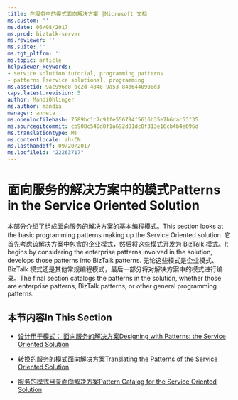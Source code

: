 ```yaml
---
title: 在服务中的模式面向解决方案 |Microsoft 文档
ms.custom: ''
ms.date: 06/08/2017
ms.prod: biztalk-server
ms.reviewer: ''
ms.suite: ''
ms.tgt_pltfrm: ''
ms.topic: article
helpviewer_keywords:
- service solution tutorial, programming patterns
- patterns [service solutions], programming
ms.assetid: 9ac996d8-bc2d-4848-9a53-84b6440980d3
caps.latest.revision: 5
author: MandiOhlinger
ms.author: mandia
manager: anneta
ms.openlocfilehash: 7589bc1c7c91fe556794f5616b35e7b6dac53f35
ms.sourcegitcommit: cb908c540d8f1a692d01dc8f313e16cb4b4e696d
ms.translationtype: MT
ms.contentlocale: zh-CN
ms.lasthandoff: 09/20/2017
ms.locfileid: "22263717"
---
```

# <a name="patterns-in-the-service-oriented-solution"></a><span data-ttu-id="855e4-102">面向服务的解决方案中的模式</span><span class="sxs-lookup"><span data-stu-id="855e4-102">Patterns in the Service Oriented Solution</span></span>
<span data-ttu-id="855e4-103">本部分介绍了组成面向服务的解决方案的基本编程模式。</span><span class="sxs-lookup"><span data-stu-id="855e4-103">This section looks at the basic programming patterns making up the Service Oriented solution.</span></span> <span data-ttu-id="855e4-104">它首先考虑该解决方案中包含的企业模式，然后将这些模式开发为 BizTalk 模式。</span><span class="sxs-lookup"><span data-stu-id="855e4-104">It begins by considering the enterprise patterns involved in the solution, develops those patterns into BizTalk patterns.</span></span> <span data-ttu-id="855e4-105">无论这些模式是企业模式、BizTalk 模式还是其他常规编程模式，最后一部分将对解决方案中的模式进行编录。</span><span class="sxs-lookup"><span data-stu-id="855e4-105">The final section catalogs the patterns in the solution, whether those are enterprise patterns, BizTalk patterns, or other general programming patterns.</span></span>  
  
## <a name="in-this-section"></a><span data-ttu-id="855e4-106">本节内容</span><span class="sxs-lookup"><span data-stu-id="855e4-106">In This Section</span></span>  
  
-   [<span data-ttu-id="855e4-107">设计用于模式： 面向服务的解决方案</span><span class="sxs-lookup"><span data-stu-id="855e4-107">Designing with Patterns: the Service Oriented Solution</span></span>](../core/designing-with-patterns-the-service-oriented-solution.md)  
  
-   [<span data-ttu-id="855e4-108">转换的服务的模式面向解决方案</span><span class="sxs-lookup"><span data-stu-id="855e4-108">Translating the Patterns of the Service Oriented Solution</span></span>](../core/translating-the-patterns-of-the-service-oriented-solution.md)  
  
-   [<span data-ttu-id="855e4-109">服务的模式目录面向解决方案</span><span class="sxs-lookup"><span data-stu-id="855e4-109">Pattern Catalog for the Service Oriented Solution</span></span>](../core/pattern-catalog-for-the-service-oriented-solution.md)